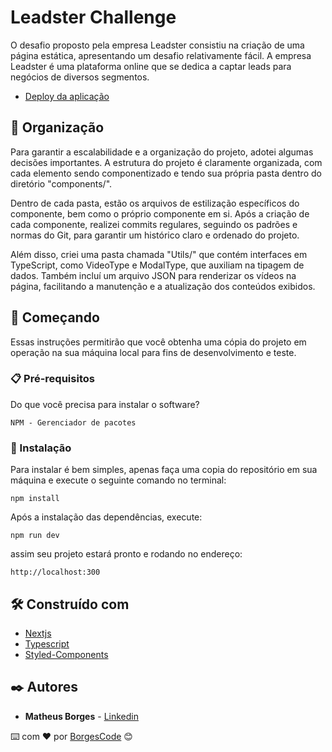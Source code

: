 # Leadster Challenge

O desafio proposto pela empresa Leadster consistiu na criação de uma página estática, apresentando um desafio relativamente fácil. A empresa Leadster é uma plataforma online que se dedica a captar leads para negócios de diversos segmentos.

- [Deploy da aplicação](https://leadster-borgeta-code.vercel.app/)

## 🧱 Organização

Para garantir a escalabilidade e a organização do projeto, adotei algumas decisões importantes. A estrutura do projeto é claramente organizada, com cada elemento sendo componentizado e tendo sua própria pasta dentro do diretório "components/".

Dentro de cada pasta, estão os arquivos de estilização específicos do componente, bem como o próprio componente em si. Após a criação de cada componente, realizei commits regulares, seguindo os padrões e normas do Git, para garantir um histórico claro e ordenado do projeto.

Além disso, criei uma pasta chamada "Utils/" que contém interfaces em TypeScript, como VideoType e ModalType, que auxiliam na tipagem de dados. Também incluí um arquivo JSON para renderizar os vídeos na página, facilitando a manutenção e a atualização dos conteúdos exibidos.

## 🚀 Começando

Essas instruções permitirão que você obtenha uma cópia do projeto em operação na sua máquina local para fins de desenvolvimento e teste.

### 📋 Pré-requisitos

Do que você precisa para instalar o software?

```
NPM - Gerenciador de pacotes
```

### 🔧 Instalação

Para instalar é bem simples, apenas faça uma copia do repositório em sua máquina e execute o seguinte comando no terminal:

```
npm install
```

Após a instalação das dependências, execute:

```
npm run dev
```

assim seu projeto estará pronto e rodando no endereço:

```
http://localhost:300
```

## 🛠️ Construído com

- [Nextjs](https://nextjs.org/)
- [Typescript](https://www.typescriptlang.org/)
- [Styled-Components](https://styled-components.com/)

## ✒️ Autores

- **Matheus Borges** - [Linkedin](https://www.linkedin.com/in/matheus-borges-4a7469239/)

⌨️ com ❤️ por [BorgesCode](https://github.com/Borgeta-code) 😊
